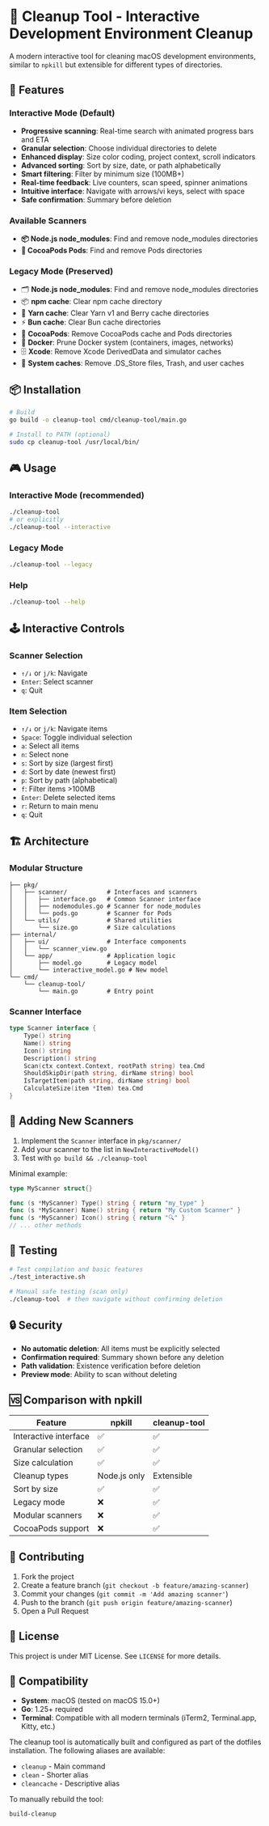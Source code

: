 # 🧹 Cleanup Tool - Interactive Development Environment Cleanup

A modern interactive tool for cleaning macOS development environments, similar to `npkill` but extensible for different types of directories.

## 🚀 Features

### Interactive Mode (Default)
- **Progressive scanning**: Real-time search with animated progress bars and ETA
- **Granular selection**: Choose individual directories to delete
- **Enhanced display**: Size color coding, project context, scroll indicators
- **Advanced sorting**: Sort by size, date, or path alphabetically  
- **Smart filtering**: Filter by minimum size (100MB+)
- **Real-time feedback**: Live counters, scan speed, spinner animations
- **Intuitive interface**: Navigate with arrows/vi keys, select with space
- **Safe confirmation**: Summary before deletion

### Available Scanners
- **📦 Node.js node_modules**: Find and remove node_modules directories
- **🍎 CocoaPods Pods**: Find and remove Pods directories

### Legacy Mode (Preserved)
- 🗂️ **Node.js node_modules**: Find and remove node_modules directories
- 📦 **npm cache**: Clear npm cache directory  
- 🧶 **Yarn cache**: Clear Yarn v1 and Berry cache directories
- ⚡ **Bun cache**: Clear Bun cache directories
- 🍎 **CocoaPods**: Remove CocoaPods cache and Pods directories
- 🐳 **Docker**: Prune Docker system (containers, images, networks)
- 🗄️ **Xcode**: Remove Xcode DerivedData and simulator caches
- 🧹 **System caches**: Remove .DS_Store files, Trash, and user caches

## 📦 Installation

```bash
# Build
go build -o cleanup-tool cmd/cleanup-tool/main.go

# Install to PATH (optional)
sudo cp cleanup-tool /usr/local/bin/
```

## 🎮 Usage

### Interactive Mode (recommended)
```bash
./cleanup-tool
# or explicitly
./cleanup-tool --interactive
```

### Legacy Mode
```bash
./cleanup-tool --legacy
```

### Help
```bash
./cleanup-tool --help
```

## 🕹️ Interactive Controls

### Scanner Selection
- `↑/↓` or `j/k`: Navigate
- `Enter`: Select scanner
- `q`: Quit

### Item Selection
- `↑/↓` or `j/k`: Navigate items
- `Space`: Toggle individual selection
- `a`: Select all items
- `n`: Select none
- `s`: Sort by size (largest first)
- `d`: Sort by date (newest first)
- `p`: Sort by path (alphabetical)
- `f`: Filter items >100MB
- `Enter`: Delete selected items
- `r`: Return to main menu
- `q`: Quit

## 🏗️ Architecture

### Modular Structure
```
├── pkg/
│   ├── scanner/           # Interfaces and scanners
│   │   ├── interface.go   # Common Scanner interface
│   │   ├── nodemodules.go # Scanner for node_modules
│   │   └── pods.go        # Scanner for Pods
│   └── utils/             # Shared utilities
│       └── size.go        # Size calculations
├── internal/
│   ├── ui/                # Interface components
│   │   └── scanner_view.go
│   └── app/               # Application logic
│       ├── model.go       # Legacy model
│       └── interactive_model.go # New model
└── cmd/
    └── cleanup-tool/
        └── main.go        # Entry point
```

### Scanner Interface
```go
type Scanner interface {
    Type() string
    Name() string  
    Icon() string
    Description() string
    Scan(ctx context.Context, rootPath string) tea.Cmd
    ShouldSkipDir(path string, dirName string) bool
    IsTargetItem(path string, dirName string) bool
    CalculateSize(item *Item) tea.Cmd
}
```

## 🔧 Adding New Scanners

1. Implement the `Scanner` interface in `pkg/scanner/`
2. Add your scanner to the list in `NewInteractiveModel()`
3. Test with `go build && ./cleanup-tool`

Minimal example:
```go
type MyScanner struct{}

func (s *MyScanner) Type() string { return "my_type" }
func (s *MyScanner) Name() string { return "My Custom Scanner" }
func (s *MyScanner) Icon() string { return "🔍" }
// ... other methods
```

## 🧪 Testing

```bash
# Test compilation and basic features
./test_interactive.sh

# Manual safe testing (scan only)
./cleanup-tool  # then navigate without confirming deletion
```

## 🔒 Security

- **No automatic deletion**: All items must be explicitly selected
- **Confirmation required**: Summary shown before any deletion
- **Path validation**: Existence verification before deletion
- **Preview mode**: Ability to scan without deleting

## 🆚 Comparison with npkill

| Feature | npkill | cleanup-tool |
|---|---|---|
| Interactive interface | ✅ | ✅ |
| Granular selection | ✅ | ✅ |
| Size calculation | ✅ | ✅ |
| Cleanup types | Node.js only | Extensible |
| Sort by size | ✅ | ✅ |
| Legacy mode | ❌ | ✅ |
| Modular scanners | ❌ | ✅ |
| CocoaPods support | ❌ | ✅ |

## 🤝 Contributing

1. Fork the project
2. Create a feature branch (`git checkout -b feature/amazing-scanner`)
3. Commit your changes (`git commit -m 'Add amazing scanner'`)
4. Push to the branch (`git push origin feature/amazing-scanner`)
5. Open a Pull Request

## 📄 License

This project is under MIT License. See `LICENSE` for more details.

## 🎯 Compatibility

- **System**: macOS (tested on macOS 15.0+)
- **Go**: 1.25+ required
- **Terminal**: Compatible with all modern terminals (iTerm2, Terminal.app, Kitty, etc.)

The cleanup tool is automatically built and configured as part of the dotfiles installation. The following aliases are available:

- `cleanup` - Main command
- `clean` - Shorter alias  
- `cleancache` - Descriptive alias

To manually rebuild the tool:

```bash
build-cleanup
```